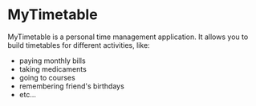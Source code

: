 MyTimetable
===========

MyTimetable is a personal time management application.
It allows you to build timetables for different activities,
like: 

* paying monthly bills
* taking medicaments
* going to courses
* remembering friend's birthdays
* etc... 

